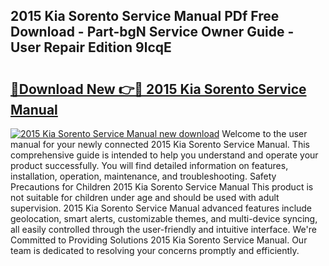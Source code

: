 ## 2015 Kia Sorento Service Manual PDf Free Download - Part-bgN Service Owner Guide - User Repair Edition 9lcqE

# <h2><a href="http://bc16763.oget.top/?id=2015+Kia+Sorento+Service+Manual">🔗Download New 👉🔴 2015 Kia Sorento Service Manual</a></h2>

[![2015 Kia Sorento Service Manual new download](https://i.imgur.com/5g1atiW.png)](http://bc16763.oget.top/?id=2015+Kia+Sorento+Service+Manual)
Welcome to the user manual for your newly connected 2015 Kia Sorento Service Manual. This comprehensive guide is intended to help you understand and operate your product successfully. You will find detailed information on features, installation, operation, maintenance, and troubleshooting. Safety Precautions for Children 2015 Kia Sorento Service Manual This product is not suitable for children under age and should be used with adult supervision. 2015 Kia Sorento Service Manual advanced features include geolocation, smart alerts, customizable themes, and multi-device syncing, all easily controlled through the user-friendly and intuitive interface. We're Committed to Providing Solutions 2015 Kia Sorento Service Manual. Our team is dedicated to resolving your concerns promptly and efficiently.
